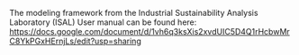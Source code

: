 The modeling framework from the Industrial Sustainability Analysis Laboratory (ISAL)
User manual can be found here: https://docs.google.com/document/d/1vh6q3ksXis2xvdUIC5D4Q1rHcbwMrC8YkPGxHErnjLs/edit?usp=sharing
